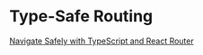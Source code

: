 # Type-Safe Routing

[Navigate Safely with TypeScript and React Router](https://jsdev.space/react-router-typesafe-navigation/)
